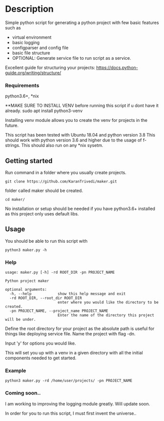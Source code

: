 # Description
Simple python script for generating a python project with few basic features such as
* virtual environment
* basic logging
* configparser and config file
* basic file structure
* OPTIONAL: Generate service file to run script as a service.

Excellent guide for structuring your projects:
https://docs.python-guide.org/writing/structure/

### Requirements
python3.6+, *nix

**MAKE SURE TO INSTALL VENV before running this script if u dont have it already.
sudo apt install python3-venv

Installing venv module allows you to create the venv for projects in the future.

This script has been tested with Ubuntu 18.04 and python version 3.8
This should work with python version 3.6 and higher due to the usage of f-strings.
This should also run on any *nix sysetm.

## Getting started

Run command in a folder where you usually create projects.
```
git clone https://github.com/KaranTrivedi/maker.git
```

folder called maker should be created.
```
cd maker/
```

No installation or setup should be needed if you have python3.6+ installed as this project only uses default libs.

## Usage
You should be able to run this script with 
```
python3 maker.py -h
```

### Help
```
usage: maker.py [-h] -rd ROOT_DIR -pn PROJECT_NAME

Python project maker

optional arguments:
  -h, --help            show this help message and exit
  -rd ROOT_DIR, --root_dir ROOT_DIR
                        enter where you would like the directory to be created.
  -pn PROJECT_NAME, --project_name PROJECT_NAME
                        Enter the name of the directory this project will be under.
```

Define the root directory for your project as the absolute path is useful for things like deploying service file.
Name the project with flag -dn.

Input 'y' for options you would like.

This will set you up with a venv in a given directory with all the initial components needed to get started.

### Example
```
python3 maker.py -rd /home/user/projects/ -pn PROJECT_NAME
```

### Coming soon..

I am working to improving the logging module greatly. Will update soon.

In order for you to run this script, I must first invent the universe..